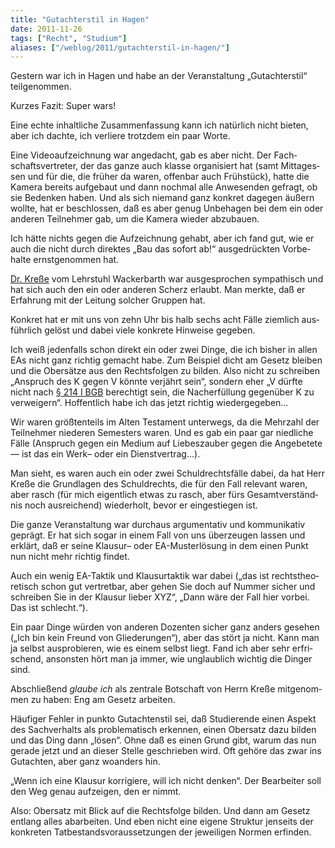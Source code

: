 ```yaml
---
title: "Gutachterstil in Hagen"
date: 2011-11-26
tags: ["Recht", "Studium"]
aliases: ["/weblog/2011/gutachterstil-in-hagen/"]
---
```

Ges­tern war ich in Hagen und habe an der Ver­an­stal­tung „Gut­ach­ter­stil“ teilgenommen.

Kur­zes Fazit: Super wars!

Eine echte inhalt­li­che Zusam­men­fas­sung kann ich natür­lich nicht bie­ten, aber ich dachte, ich ver­liere trotz­dem ein paar Worte.

Eine Video­auf­zeich­nung war ange­dacht, gab es aber nicht. Der Fach­schafts­ver­tre­ter, der das ganze auch klasse orga­ni­siert hat (samt Mit­tag­es­sen und für die, die frü­her da waren, offen­bar auch Früh­stück), hatte die Kamera bereits auf­ge­baut und dann noch­mal alle Anwe­sen­den gefragt, ob sie Beden­ken haben. Und als sich nie­mand ganz kon­kret dage­gen äußern wollte, hat er beschlos­sen, daß es aber genug Unbe­ha­gen bei dem ein oder ande­ren Teil­neh­mer gab, um die Kamera wie­der abzubauen.

Ich hätte nichts gegen die Auf­zeich­nung gehabt, aber ich fand gut, wie er auch die nicht durch direk­tes „Bau das sofort ab!“ aus­ge­drück­ten Vor­be­halte ernst­ge­nom­men hat.

[Dr. Kreße](http://www.fernuni-hagen.de/ls_wackerbarth/team/bernhard.kresse.shtml) vom Lehr­stuhl Wacker­b­arth war aus­ge­spro­chen sym­pa­thisch und hat sich auch den ein oder ande­ren Scherz erlaubt. Man merkte, daß er Erfah­rung mit der Lei­tung sol­cher Grup­pen hat.

Kon­kret hat er mit uns von zehn Uhr bis halb sechs acht Fälle ziem­lich aus­führ­lich gelöst und dabei viele kon­krete Hin­weise gegeben.

Ich weiß jeden­falls schon direkt ein oder zwei Dinge, die ich bis­her in allen EAs nicht ganz rich­tig gemacht habe. Zum Bei­spiel dicht am Gesetz blei­ben und die Ober­sätze aus den Rechts­fol­gen zu bil­den. Also nicht zu schrei­ben „Anspruch des K gegen V könnte ver­jährt sein“, son­dern eher „V dürfte nicht nach [§ 214 I BGB](http://dejure.org/gesetze/BGB/214.html) berech­tigt sein, die Nach­er­fül­lung gegen­über K zu ver­wei­gern“. Hof­fent­lich habe ich das jetzt rich­tig wiedergegeben…

Wir waren größ­ten­teils im Alten Tes­ta­ment unter­wegs, da die Mehr­zahl der Teil­neh­mer nie­de­ren Semes­ters waren. Und es gab ein paar gar nied­li­che Fälle (Anspruch gegen ein Medium auf Lie­bes­zau­ber gegen die Ange­be­tete — ist das ein Werk– oder ein Dienstvertrag…).

Man sieht, es waren auch ein oder zwei Schuld­rechts­fälle dabei, da hat Herr Kreße die Grund­la­gen des Schuld­rechts, die für den Fall rele­vant waren, aber rasch (für mich eigent­lich etwas zu rasch, aber fürs Gesamt­ver­ständ­nis noch aus­rei­chend) wie­der­holt, bevor er ein­ge­stie­gen ist.

Die ganze Ver­an­stal­tung war durch­aus argu­men­ta­tiv und kom­mu­ni­ka­tiv geprägt. Er hat sich sogar in einem Fall von uns über­zeu­gen las­sen und erklärt, daß er seine Klau­sur– oder EA-Musterlösung in dem einen Punkt nun nicht mehr rich­tig findet.

Auch ein wenig EA-Taktik und Klau­sur­tak­tik war dabei („das ist rechts­theo­re­tisch schon gut ver­tret­bar, aber gehen Sie doch auf Num­mer sicher und schrei­ben Sie in der Klau­sur lie­ber XYZ“, „Dann wäre der Fall hier vor­bei. Das ist schlecht.“).

Ein paar Dinge wür­den von ande­ren Dozen­ten sicher ganz anders gese­hen („Ich bin kein Freund von Glie­de­run­gen“), aber das stört ja nicht. Kann man ja selbst aus­pro­bie­ren, wie es einem selbst liegt. Fand ich aber sehr erfri­schend, ansons­ten hört man ja immer, wie unglaub­lich wich­tig die Din­ger sind.

Abschlie­ßend *glaube ich* als zen­trale Bot­schaft von Herrn Kreße mit­ge­nom­men zu haben: Eng am Gesetz arbeiten.

Häu­fi­ger Feh­ler in punkto Gut­ach­ten­stil sei, daß Stu­die­rende einen Aspekt des Sach­ver­halts als pro­ble­ma­tisch erken­nen, einen Ober­satz dazu bil­den und das Ding dann „lösen“. Ohne daß es einen Grund gibt, warum das nun gerade jetzt und an die­ser Stelle geschrie­ben wird. Oft gehöre das zwar ins Gut­ach­ten, aber ganz woan­ders hin.

„Wenn ich eine Klau­sur kor­ri­giere, will ich nicht den­ken“. Der Bear­bei­ter soll den Weg genau auf­zei­gen, den er nimmt.

Also: Ober­satz mit Blick auf die Rechts­folge bil­den. Und dann am Gesetz ent­lang alles abar­bei­ten. Und eben nicht eine eigene Struk­tur jen­seits der kon­kre­ten Tat­be­stands­vor­aus­set­zun­gen der jewei­li­gen Nor­men erfinden.